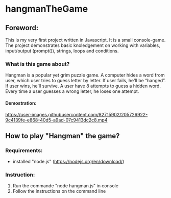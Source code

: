 # hangmanTheGame

## Foreword:
This is my very first project written in Javascript. It is a small console-game. The project demonstrates basic knoledgement on working with variables, input/output (prompt()), strings, loops and conditions.

### What is this game about?
Hangman is a popular yet grim puzzle game. A computer hides a word from user, which user tries to guess letter by letter. If user fails, he'll be “hanged”. If user wins, he'll survive. A user have 8 attempts to guess a hidden word. Every time a user guesses a wrong letter, he loses one attempt.
#### Demostration:
https://user-images.githubusercontent.com/82715902/205726922-9c4139fe-e868-40d5-a9ad-07c9413dc2c8.mp4

## How to play "Hangman" the game?
### Requirements:
- installed "node.js" (https://nodejs.org/en/download/)

### Instruction:
1. Run the commande "node hangman.js" in console
2. Follow the instructions on the command line
